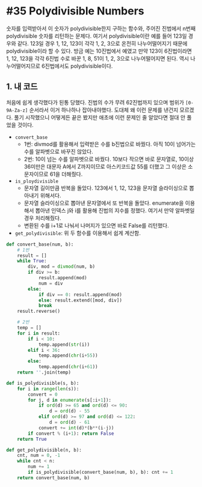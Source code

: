 # #35 Polydivisible Numbers

숫자를 입력받아서 이 숫자가 polydivisible한지 구하는 함수와, 주어진 진법에서 n번째 polydivisible 숫자를 리턴하는 문제다. 여기서 polydivisible이란 예를 들어 123일 경우와 같다. 123일 경우 1, 12, 123이 각각 1, 2, 3으로 온전히 나누어떨어지기 때문에 polydivisible이라 할 수 있다. 방금 예는 10진법에서 예였고 만약 123이 6진법이라면 1, 12, 123을 각각 6진법 수로 바꾼 1, 8, 51이 1, 2, 3으로 나누어떨어지면 된다. 역시 나누어떨어지므로 6진법에서도 polydivisible이다.

## 1. 내 코드

처음에 쉽게 생각했다가 된통 당했다. 진법의 수가 무려 62진법까지 있으며 범위가 `[0-9A-Za-z]` 순서라서 이거 하나하나 잡아내야했다. 도대체 왜 이런 문제를 낸건지 모르겠다. 풀기 시작했으니 어떻게든 끝은 봤지만 애초에 이런 문제인 줄 알았다면 절대 안 풀었을 것이다.

- `convert_base`
    + 1번: divmod를 활용해서 입력받은 수를 b진법으로 바꿨다. 아직 10이 넘어가는 수를 알파벳으로 바꾸진 않았다.
    + 2번: 10이 넘는 수를 알파벳으로 바꿨다. 10보다 작으면 바로 문자열로, 10이상 36미만은 대문자 A에서 Z까지이므로 아스키코드값 55를 더했고 그 이상은 소문자이므로 61을 더해줬다.
- `is_ploydivisible`
    + 문자열 길이만큼 반복을 돌았다. 123에서 1, 12, 123을 문자열 슬라이싱으로 뽑아내기 위해서다.
    + 문자열 슬라이싱으로 뽑아낸 문자열에서 또 반복을 돌았다. enumerate을 이용해서 뽑아낸 인덱스 j와 i를 활용해 진법의 지수를 정했다. 여기서 만약 알파벳일 경우 처리해줬다.
    + 변환된 수를 i+1로 나눠서 나머지가 있으면 바로 False를 리턴했다.
- `get_polydivisible`: 위 두 함수를 이용해서 쉽게 계산함.

```python
def convert_base(num, b):
    # 1번
    result = []
    while True:
        div, mod = divmod(num, b)
        if div >= b:
            result.append(mod)
            num = div
        else:
            if div == 0: result.append(mod)
            else: result.extend([mod, div])
            break
    result.reverse()

    # 2번
    temp = []
    for i in result:
        if i < 10:
            temp.append(str(i))
        elif i < 36:
            temp.append(chr(i+55))
        else:
            temp.append(chr(i+61))
    return ''.join(temp)

def is_polydivisible(s, b):
    for i in range(len(s)):
        convert = 0
        for j, d in enumerate(s[:i+1]):
            if ord(d) >= 65 and ord(d) <= 90:
                d = ord(d) - 55
            elif ord(d) >= 97 and ord(d) <= 122:
                d = ord(d) - 61
            convert += int(d)*(b**(i-j))
        if convert % (i+1): return False
    return True

def get_polydivisible(n, b):
    cnt, num = 0, -1
    while cnt < n:
        num += 1
        if is_polydivisible(convert_base(num, b), b): cnt += 1
    return convert_base(num, b)
```
